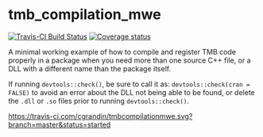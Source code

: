# tmb_compilation_mwe
 
[![Travis-CI Build Status](https://travis-ci.com/cgrandin/tmbcompilationmwe.svg?branch=master)](https://travis-ci.com/cgrandin/tmbcompilationmwe)
[![Coverage status](https://codecov.io/gh/cgrandin/tmbcompilationmwe/branch/master/graph/badge.svg)](https://codecov.io/github/cgrandin/tmbcompilationmwe?branch=master)

A minimal working example of how to compile and register TMB code properly in a package when you need more than one source C++ file, or a DLL with a different name than the package itself.

If running `devtools::check()`, be sure to call it as: `devtools::check(cran = FALSE)`
to avoid an error about the DLL not being able to be found, or delete the `.dll` or `.so` files prior to running `devtools::check()`.

https://travis-ci.com/cgrandin/tmbcompilationmwe.svg?branch=master&status=started